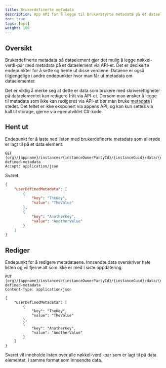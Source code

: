 ```yaml
---
title: Brukerdefinerte metadata
description: App API for å legge til brukerstyrte metadata på et dataelement.
toc: true
tags: [api]
weight: 100
---
```


## Oversikt

Brukerdefinerte metadata på dataelement gjør det mulig å legge nøkkel-verdi-par med metadata på et dataelement via API-et.
Det er dedikerte endepunkter for å sette og hente ut disse verdiene.
Dataene er også tilgjengelige i andre endepunkter hvor man får ut metadata om dataelementer.

Det er viktig å merke seg at dette er data som brukere med skriverettigheter på dataelementet kan redigere fritt via API-et. 
Dersom man ønsker å legge til metadata som ikke kan redigeres via API-et bør man bruke [metadata](../metadata) i stedet. 
Det feltet er ikke eksponert via appens API, og kan kun settes via kall til storage, gjerne via egenutviklet C#-kode.

## Hent ut

Endepunkt for å laste ned listen med brukerdefinerte metadata som allerede er lagt til på et data element.

```http
GET {org}/{appname}/instances/{instanceOwnerPartyId}/{instanceGuid}/data/{dataGuid}/user-defined-metadata
Accept: application/json
```

Svaret:
```json
{
    "userDefinedMetadata": [
        {
            "key": "TheKey",
            "value": "TheValue"
        },
        {
            "key": "AnotherKey",
            "value": "AnotherValue"
        }
    ]
}
```

## Rediger

Endepunkt for å redigere metadataene. Innsendte data overskriver hele listen og vil fjerne alt som ikke er med i siste oppdatering.

```http
PUT {org}/{appname}/instances/{instanceOwnerPartyId}/{instanceGuid}/data/{dataGuid}/user-defined-metadata
Content-Type: application/json

{
    "userDefinedMetadata": [
        {
            "key": "TheKey",
            "value": "TheValue"
        },
        {
            "key": "AnotherKey",
            "value": "AnotherValue"
        }
    ]
}
```

Svaret vil inneholde listen over alle nøkkel-verdi-par som er lagt til på data elementet, i samme format som innsendte data.